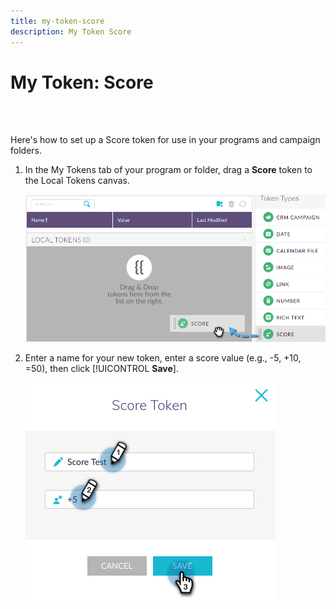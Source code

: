 ```yaml
---
title: my-token-score
description: My Token Score
---
```


# My Token: Score

<br>&nbsp;

Here's how to set up a Score token for use in your programs and campaign folders.

1. In the My Tokens tab of your program or folder, drag a **Score** token to the Local Tokens canvas.

   ![Image One](/help/sky/assets/my-tokens/my-token-score/my-token-score-1.png)

1. Enter a name for your new token, enter a score value (e.g., -5, +10, =50), then click [!UICONTROL **Save**].

   ![Image Two](/help/sky/assets/my-tokens/my-token-score/my-token-score-2.png)
